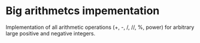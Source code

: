 # Big arithmetcs impementation
Implementation of all arithmetic operations (+, -, /, //, %, power) for arbitrary large positive and negative integers.
